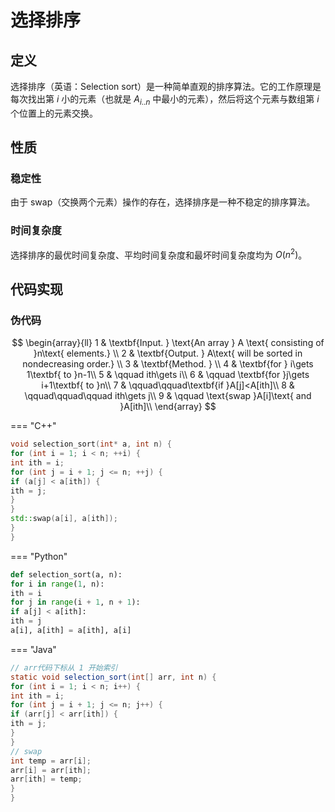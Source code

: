 # 选择排序

## 定义

选择排序（英语：Selection sort）是一种简单直观的排序算法。它的工作原理是每次找出第 $i$ 小的元素（也就是 $A_{i..n}$ 中最小的元素），然后将这个元素与数组第 $i$ 个位置上的元素交换。

## 性质

### 稳定性

由于 swap（交换两个元素）操作的存在，选择排序是一种不稳定的排序算法。

### 时间复杂度

选择排序的最优时间复杂度、平均时间复杂度和最坏时间复杂度均为 $O(n^2)$。

## 代码实现

### 伪代码

$$
\begin{array}{ll}
1 & \textbf{Input. } \text{An array } A \text{ consisting of }n\text{ elements.} \\
2 & \textbf{Output. } A\text{ will be sorted in nondecreasing order.} \\
3 & \textbf{Method. }  \\
4 & \textbf{for } i\gets 1\textbf{ to }n-1\\
5 & \qquad ith\gets i\\
6 & \qquad \textbf{for }j\gets i+1\textbf{ to }n\\
7 & \qquad\qquad\textbf{if }A[j]<A[ith]\\
8 & \qquad\qquad\qquad ith\gets j\\
9 & \qquad \text{swap }A[i]\text{ and }A[ith]\\
\end{array}
$$

=== "C++"
```cpp
void selection_sort(int* a, int n) {
for (int i = 1; i < n; ++i) {
int ith = i;
for (int j = i + 1; j <= n; ++j) {
if (a[j] < a[ith]) {
ith = j;
}
}
std::swap(a[i], a[ith]);
}
}
```

=== "Python"
```python
def selection_sort(a, n):
for i in range(1, n):
ith = i
for j in range(i + 1, n + 1):
if a[j] < a[ith]:
ith = j
a[i], a[ith] = a[ith], a[i]
```

=== "Java"
```java
// arr代码下标从 1 开始索引
static void selection_sort(int[] arr, int n) {
for (int i = 1; i < n; i++) {
int ith = i;
for (int j = i + 1; j <= n; j++) {
if (arr[j] < arr[ith]) {
ith = j;
}
}
// swap
int temp = arr[i];
arr[i] = arr[ith];
arr[ith] = temp;
}
}
```